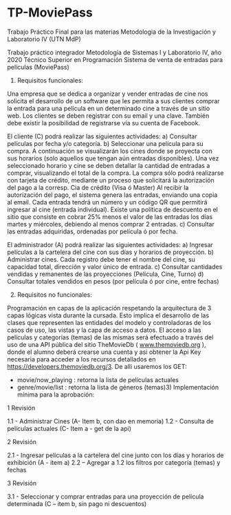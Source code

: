 # TP-MoviePass
Trabajo Práctico Final para las materias Metodologia de la Investigación y Laboratorio IV (UTN MdP)

Trabajo práctico integrador
Metodología de Sistemas I y Laboratorio IV, año 2020
Técnico Superior en Programación
Sistema de venta de entradas para películas (MoviePass)

1) Requisitos funcionales:

Una empresa que se dedica a organizar y vender entradas de cine nos solicita el desarrollo de un
software que les permita a sus clientes comprar la entrada para una película en un determinado cine
a través de un sitio web.
Los clientes se deben registrar con su email y una clave. También debe existir la posibilidad de
registrarse vía su cuenta de Facebook.

El cliente (C) podrá realizar las siguientes actividades:
  a) Consultar películas por fecha y/o categoría.
  b) Seleccionar una película para su compra. A continuación se visualizarán los cines donde se
proyecta con sus horarios (solo aquellos que tengan aún entradas disponibles). Una vez
seleccionado horario y cine se deben detallar la cantidad de entradas a comprar, visualizando el total
de la compra.
La compra sólo podrá realizarse con tarjeta de crédito, mediante un proceso que solicitará la
autorización del pago a la corresp. Cia de crédito (Visa ó Master)
Al recibir la autorización del pago, el sistema genera las entradas, enviando una copia al email.
Cada entrada tendrá un número y un código QR que permitirá ingresar al cine (entrada individual).
Existe una política de descuento en el sitio que consiste en cobrar 25% menos el valor de las
entradas los días martes y miércoles, debiendo al menos comprar 2 entradas.
  c) Consultar las entradas adquiridas, ordenadas por película ó por fecha.

El administrador (A) podrá realizar las siguientes actividades:
  a) Ingresar películas a la cartelera del cine con sus días y horarios de proyección.
  b) Administrar cines. Cada registro debe tener el nombre del cine, su capacidad total, dirección y
valor único de entrada.
  c) Consultar cantidades vendidas y remanentes de las proyecciones (Película, Cine, Turno)
  d) Consultar totales vendidos en pesos (por película ó por cine, entre fechas)

2) Requisitos no funcionales:

Programación en capas de la aplicación respetando la arquitectura de 3 capas lógicas vista durante
la cursada. Esto implica el desarrollo de las clases que representen las entidades del modelo y
controladoras de los casos de uso, las vistas y la capa de acceso a datos.
El acceso a las películas y categorías (temas) de las mismas será efectuado a través del uso de una
API pública del sitio TheMovieDb (​ www.themoviedb.org​ ), donde el alumno deberá crearse una
cuenta y asi obtener la Api Key necesaria para acceder a los recursos detallados en
https://developers.themoviedb.org/3​ . De alli usaremos los GET:
- movie/now_playing : retorna la lista de películas actuales
- genre/movie/list : retorna la lista de géneros (temas)3) ​ Implementación mínima para la aprobación:


1 Revisión

  1.1 - Administrar Cines (A- Item b, con dao en memoria)
  1.2 - Consulta de películas actuales (C- Item a - get de la api)

2 Revisión
  
  2.1 - Ingresar películas a la cartelera del cine junto con los días y horarios de exhibición (A - item a)
  2.2 – Agregar a 1.2 los filtros por categoría (temas) y fechas
 
3 Revisión
  
  3.1 - Seleccionar y comprar entradas para una proyección de película determinada (C – item b, sin
pago ni descuentos)
